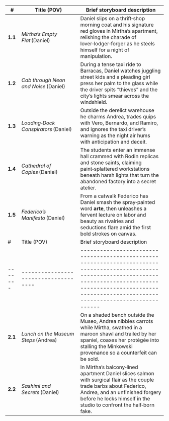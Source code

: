 | #       | Title (POV)                           | Brief storyboard description                                                                                                                                                                                  |
| ------- | ------------------------------------- | ------------------------------------------------------------------------------------------------------------------------------------------------------------------------------------------------------------- |
| **1.1** | *Mirtha’s Empty Flat* (Daniel)        | Daniel slips on a thrift‑shop morning coat and his signature red gloves in Mirtha’s apartment, relishing the charade of lover‑lodger‑forger as he steels himself for a night of manipulation.                 |
| **1.2** | *Cab through Neon and Noise* (Daniel) | During a tense taxi ride to Barracas, Daniel watches juggling street kids and a pleading girl press her palm to the glass while the driver spits “thieves” and the city’s lights smear across the windshield. |
| **1.3** | *Loading‑Dock Conspirators* (Daniel)  | Outside the derelict warehouse he charms Andrea, trades quips with Vero, Bernardo, and Ramiro, and ignores the taxi driver’s warning as the night air hums with anticipation and deceit.                      |
| **1.4** | *Cathedral of Copies* (Daniel)        | The students enter an immense hall crammed with Rodin replicas and stone saints, claiming paint‑splattered workstations beneath harsh lights that turn the abandoned factory into a secret atelier.           |
| **1.5** | *Federico’s Manifesto* (Daniel)       | From a catwalk Federico has Daniel smash the spray‑painted word **arte**, then unleashes a fervent lecture on labor and beauty as rivalries and seductions flare amid the first bold strokes on canvas.       |
| #       | Title (POV)                          | Brief storyboard description                                                                                                                                                                                                   |
| ------- | ------------------------------------ | ------------------------------------------------------------------------------------------------------------------------------------------------------------------------------------------------------------------------------ |
| **2.1** | *Lunch on the Museum Steps* (Andrea) | On a shaded bench outside the Museo, Andrea nibbles carrots while Mirtha, swathed in a maroon shawl and trailed by her spaniel, coaxes her protégée into stalling the Minkowski provenance so a counterfeit can be sold.       |
| **2.2** | *Sashimi and Secrets* (Daniel)       | In Mirtha’s balcony‑lined apartment Daniel slices salmon with surgical flair as the couple trade barbs about Federico, Andrea, and an unfinished forgery before he locks himself in the studio to confront the half‑born fake. |
